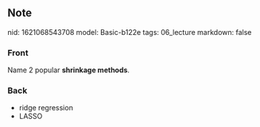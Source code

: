 ## Note
nid: 1621068543708
model: Basic-b122e
tags: 06_lecture
markdown: false

### Front
Name 2 popular <b>shrinkage methods</b>.

### Back
<div>
  <div>
    <ul>
      <li>ridge regression
      <li>LASSO
    </ul>
  </div>
</div>
